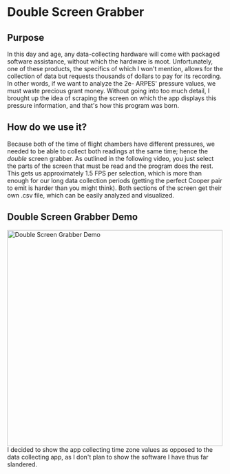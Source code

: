 # Double Screen Grabber

## Purpose
In this day and age, any data-collecting hardware will come with packaged software assistance, without which the hardware is moot. Unfortunately, one of these products, the specifics of which I won't mention, allows for the collection of data but requests thousands of dollars to pay for its recording. In other words, if we want to analyze the 2e- ARPES' pressure values, we must waste precious grant money. Without going into too much detail, I brought up the idea of scraping the screen on which the app displays this pressure information, and that's how this program was born.

## How do we use it?
Because both of the time of flight chambers have different pressures, we needed to be able to collect both readings at the same time; hence the *double* screen grabber. As outlined in the following video, you just select the parts of the screen that must be read and the program does the rest. This gets us approximately 1.5 FPS per selection, which is more than enough for our long data collection periods (getting the perfect Cooper pair to emit is harder than you might think). Both sections of the screen get their own .csv file, which can be easily analyzed and visualized.

## Double Screen Grabber Demo
<img width="500" alt="Double Screen Grabber Demo" src="https://github.com/chintanvajariya/double_grabber/assets/49341214/016870be-9e63-4371-b729-512a133b3a0f">
I decided to show the app collecting time zone values as opposed to the data collecting app, as I don't plan to show the software I have thus far slandered.
